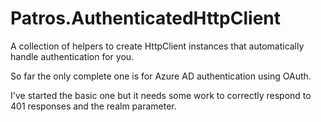Patros.AuthenticatedHttpClient
==============================

A collection of helpers to create HttpClient instances that automatically
handle authentication for you.

So far the only complete one is for Azure AD authentication using OAuth.

I've started the basic one but it needs some work to correctly respond to
401 responses and the realm parameter.
